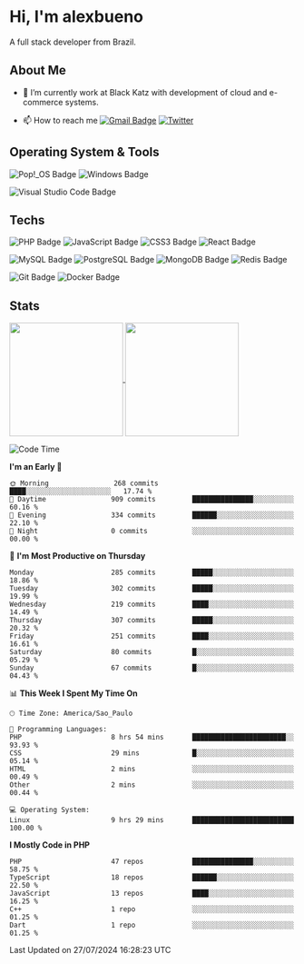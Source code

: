 # Hi, I'm alexbueno

A full stack developer from Brazil.

## About Me

- 🌱 I’m currently work at Black Katz with development of cloud and e-commerce systems.

- 📫 How to reach me [![Gmail Badge](https://img.shields.io/badge/-gmail-c14438?style=for-the-badge&logo=Gmail&logoColor=ffffff)](mailto:alexsandrofbueno@gmail.com) [![Twitter](https://img.shields.io/badge/twitter-1DA1F2.svg?style=for-the-badge&logo=twitter&logoColor=ffffff)](https://twitter.com/Alex_Bueno_7)

## Operating System & Tools

![Pop!_OS Badge](https://img.shields.io/badge/Pop!__OS-48B9C7?logo=popos&logoColor=fff&style=flat)
![Windows Badge](https://img.shields.io/badge/Windows-0078D6?logo=windows&logoColor=fff&style=flat)

![Visual Studio Code Badge](https://img.shields.io/badge/Visual%20Studio%20Code-007ACC?logo=visualstudiocode&logoColor=fff&style=flat)

## Techs

![PHP Badge](https://img.shields.io/badge/PHP-777BB4?logo=php&logoColor=fff&style=flat)
![JavaScript Badge](https://img.shields.io/badge/JavaScript-F7DF1E?logo=javascript&logoColor=000&style=flat)
![CSS3 Badge](https://img.shields.io/badge/CSS3-1572B6?logo=css3&logoColor=fff&style=flat)
![React Badge](https://img.shields.io/badge/React-61DAFB?logo=react&logoColor=000&style=flat)

![MySQL Badge](https://img.shields.io/badge/MySQL-4479A1?logo=mysql&logoColor=fff&style=flat)
![PostgreSQL Badge](https://img.shields.io/badge/PostgreSQL-4169E1?logo=postgresql&logoColor=fff&style=flat)
![MongoDB Badge](https://img.shields.io/badge/MongoDB-47A248?logo=mongodb&logoColor=fff&style=flat)
![Redis Badge](https://img.shields.io/badge/Redis-DC382D?logo=redis&logoColor=fff&style=flat)

![Git Badge](https://img.shields.io/badge/Git-F05032?logo=git&logoColor=fff&style=flat)
![Docker Badge](https://img.shields.io/badge/Docker-2496ED?logo=docker&logoColor=fff&style=flat)


## Stats

<a href="https://github.com/anuraghazra/github-readme-stats">
  <img height=200 align="center" src="https://github-readme-stats.vercel.app/api?username=alexbueno7&theme=dark" />
</a>
<a href="https://github.com/anuraghazra/convoychat">
  <img height=200 align="center" src="https://github-readme-stats.vercel.app/api/top-langs?username=alexbueno7&layout=compact&langs_count=8&card_width=320&theme=dark" />
</a>

<!--START_SECTION:waka-->
![Code Time](http://img.shields.io/badge/Code%20Time-1%2C038%20hrs%2013%20mins-blue)

**I'm an Early 🐤** 

```text
🌞 Morning                268 commits         ████░░░░░░░░░░░░░░░░░░░░░   17.74 % 
🌆 Daytime                909 commits         ███████████████░░░░░░░░░░   60.16 % 
🌃 Evening                334 commits         ██████░░░░░░░░░░░░░░░░░░░   22.10 % 
🌙 Night                  0 commits           ░░░░░░░░░░░░░░░░░░░░░░░░░   00.00 % 
```
📅 **I'm Most Productive on Thursday** 

```text
Monday                   285 commits         █████░░░░░░░░░░░░░░░░░░░░   18.86 % 
Tuesday                  302 commits         █████░░░░░░░░░░░░░░░░░░░░   19.99 % 
Wednesday                219 commits         ████░░░░░░░░░░░░░░░░░░░░░   14.49 % 
Thursday                 307 commits         █████░░░░░░░░░░░░░░░░░░░░   20.32 % 
Friday                   251 commits         ████░░░░░░░░░░░░░░░░░░░░░   16.61 % 
Saturday                 80 commits          █░░░░░░░░░░░░░░░░░░░░░░░░   05.29 % 
Sunday                   67 commits          █░░░░░░░░░░░░░░░░░░░░░░░░   04.43 % 
```


📊 **This Week I Spent My Time On** 

```text
🕑︎ Time Zone: America/Sao_Paulo

💬 Programming Languages: 
PHP                      8 hrs 54 mins       ███████████████████████░░   93.93 % 
CSS                      29 mins             █░░░░░░░░░░░░░░░░░░░░░░░░   05.14 % 
HTML                     2 mins              ░░░░░░░░░░░░░░░░░░░░░░░░░   00.49 % 
Other                    2 mins              ░░░░░░░░░░░░░░░░░░░░░░░░░   00.44 % 

💻 Operating System: 
Linux                    9 hrs 29 mins       █████████████████████████   100.00 % 
```

**I Mostly Code in PHP** 

```text
PHP                      47 repos            ███████████████░░░░░░░░░░   58.75 % 
TypeScript               18 repos            ██████░░░░░░░░░░░░░░░░░░░   22.50 % 
JavaScript               13 repos            ████░░░░░░░░░░░░░░░░░░░░░   16.25 % 
C++                      1 repo              ░░░░░░░░░░░░░░░░░░░░░░░░░   01.25 % 
Dart                     1 repo              ░░░░░░░░░░░░░░░░░░░░░░░░░   01.25 % 
```




 Last Updated on 27/07/2024 16:28:23 UTC
<!--END_SECTION:waka-->
